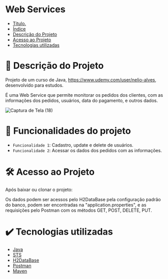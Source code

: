 # Web Services

* [Título.](#Título)
* [Índice](#índice)
* [Descrição do Projeto](#descrição-do-projeto)
* [Acesso ao Projeto](#acesso-ao-projeto)
* [Tecnologias utilizadas](#tecnologias-utilizadas)

# 📝 Descrição do Projeto 
  
Projeto de um curso de Java, https://www.udemy.com/user/nelio-alves, desenvolvido para estudos. 

É uma Web Service que permite monitorar os pedidos dos clientes, com as informações dos pedidos, usuários, data do pagamento, e outros dados. 

![Captura de Tela (18)](https://github.com/AnnaBea10/SpringBoot.JPA/assets/108490141/82694917-8add-4c49-8346-1602561479a7)

# 🔨 Funcionalidades do projeto

- `Funcionalidade 1`: Cadastro, update e delete de usuários.
- `Funcionalidade 2`: Acessar os dados dos pedidos com as informações.

# 🛠️ Acesso ao Projeto

Após baixar ou clonar o projeto:

Os dados podem ser acessos pelo H2DataBase pela configuração padrão do banco, podem ser encontradas na "application.properties", e as requisições pelo Postman com os métodos GET, POST, DELETE, PUT. 

# ✔️ Tecnologias utilizadas

* [Java](#Java)
* [STS](#STS)
* [H2DataBase](#H2DataBase)
* [Postman](#Postman)
* [Maven](#Maven)
